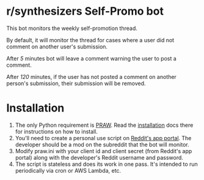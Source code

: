 # r/synthesizers Self-Promo bot

This bot monitors the weekly self-promotion thread. 

By default, it will monitor the thread for cases where a user did not comment on another user's submission.

After *5* minutes bot will leave a comment warning the user to post a comment.

After *120* minutes, if the user has not posted a comment on another person's submission, their submission will be removed.

# Installation

1. The only Python requirement is [PRAW](https://praw.readthedocs.io/en/stable/). Read the [installation](https://praw.readthedocs.io/en/stable/getting_started/installation.html) docs there for instructions on how to install.
2. You'll need to create a personal use script on [Reddit's app portal](https://ssl.reddit.com/prefs/apps/). The developer should be a mod on the subreddit that the bot will monitor.
3. Modify praw.ini with your client id and client secret (from Reddit's app portal) along with the developer's Reddit username and password.
4. The script is stateless and does its work in one pass. It's intended to run periodically via cron or AWS Lambda, etc.
